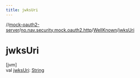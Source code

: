 ```yaml
---
title: jwksUri
---
```

//[mock-oauth2-server](../../../index.html)/[no.nav.security.mock.oauth2.http](../index.html)/[WellKnown](index.html)/[jwksUri](jwks-uri.html)



# jwksUri



[jvm]\
val [jwksUri](jwks-uri.html): [String](https://kotlinlang.org/api/latest/jvm/stdlib/kotlin/-string/index.html)




